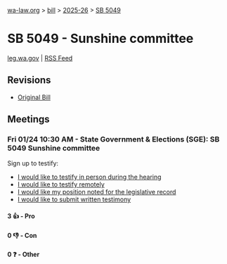 [wa-law.org](/) > [bill](/bill/) > [2025-26](/bill/2025-26/) > [SB 5049](/bill/2025-26/sb/5049/)

# SB 5049 - Sunshine committee
[leg.wa.gov](https://app.leg.wa.gov/billsummary?BillNumber=5049&Year=2025&Initiative=false) | [RSS Feed](./rss.xml)

## Revisions
* [Original Bill](1/)

## Meetings
### Fri 01/24 10:30 AM - State Government & Elections (SGE): SB 5049 Sunshine committee
Sign up to testify:
* [I would like to testify in person during the hearing](https://app.leg.wa.gov/csi/Testifier/Add?chamber=House&mId=32483&aId=161569&caId=24814&tId=1)
* [I would like to testify remotely](https://app.leg.wa.gov/csi/Testifier/Add?chamber=House&mId=32483&aId=161569&caId=24814&tId=2)
* [I would like my position noted for the legislative record](https://app.leg.wa.gov/csi/Testifier/Add?chamber=House&mId=32483&aId=161569&caId=24814&tId=3)
* [I would like to submit written testimony](https://app.leg.wa.gov/csi/Testifier/Add?chamber=House&mId=32483&aId=161569&caId=24814&tId=4)

#### 3 👍 - Pro

#### 0 👎 - Con

#### 0 ❓ - Other
